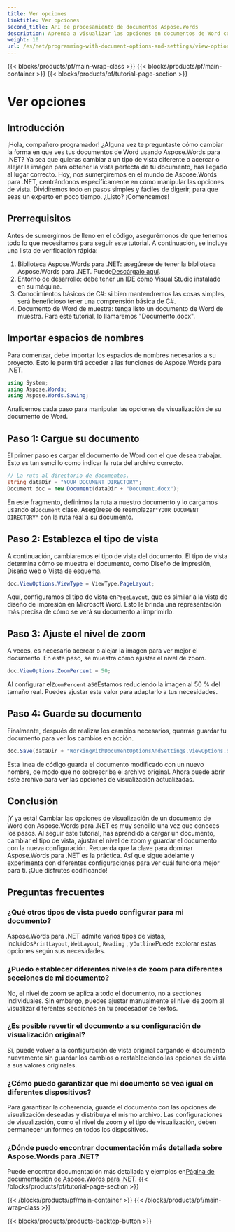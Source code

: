 ```yaml
---
title: Ver opciones
linktitle: Ver opciones
second_title: API de procesamiento de documentos Aspose.Words
description: Aprenda a visualizar las opciones en documentos de Word con Aspose.Words para .NET. Esta guía explica cómo configurar los tipos de vista, ajustar los niveles de zoom y guardar el documento.
weight: 10
url: /es/net/programming-with-document-options-and-settings/view-options/
---
```


{{< blocks/products/pf/main-wrap-class >}}
{{< blocks/products/pf/main-container >}}
{{< blocks/products/pf/tutorial-page-section >}}

# Ver opciones

## Introducción

¡Hola, compañero programador! ¿Alguna vez te preguntaste cómo cambiar la forma en que ves tus documentos de Word usando Aspose.Words para .NET? Ya sea que quieras cambiar a un tipo de vista diferente o acercar o alejar la imagen para obtener la vista perfecta de tu documento, has llegado al lugar correcto. Hoy, nos sumergiremos en el mundo de Aspose.Words para .NET, centrándonos específicamente en cómo manipular las opciones de vista. Dividiremos todo en pasos simples y fáciles de digerir, para que seas un experto en poco tiempo. ¿Listo? ¡Comencemos!

## Prerrequisitos

Antes de sumergirnos de lleno en el código, asegurémonos de que tenemos todo lo que necesitamos para seguir este tutorial. A continuación, se incluye una lista de verificación rápida:

1.  Biblioteca Aspose.Words para .NET: asegúrese de tener la biblioteca Aspose.Words para .NET. Puede[Descárgalo aquí](https://releases.aspose.com/words/net/).
2. Entorno de desarrollo: debe tener un IDE como Visual Studio instalado en su máquina.
3. Conocimientos básicos de C#: si bien mantendremos las cosas simples, será beneficioso tener una comprensión básica de C#.
4. Documento de Word de muestra: tenga listo un documento de Word de muestra. Para este tutorial, lo llamaremos "Documento.docx".

## Importar espacios de nombres

Para comenzar, debe importar los espacios de nombres necesarios a su proyecto. Esto le permitirá acceder a las funciones de Aspose.Words para .NET.

```csharp
using System;
using Aspose.Words;
using Aspose.Words.Saving;
```

Analicemos cada paso para manipular las opciones de visualización de su documento de Word.

## Paso 1: Cargue su documento

El primer paso es cargar el documento de Word con el que desea trabajar. Esto es tan sencillo como indicar la ruta del archivo correcto.

```csharp
// La ruta al directorio de documentos.
string dataDir = "YOUR DOCUMENT DIRECTORY";
Document doc = new Document(dataDir + "Document.docx");
```

 En este fragmento, definimos la ruta a nuestro documento y lo cargamos usando el`Document` clase. Asegúrese de reemplazar`"YOUR DOCUMENT DIRECTORY"` con la ruta real a su documento.

## Paso 2: Establezca el tipo de vista

A continuación, cambiaremos el tipo de vista del documento. El tipo de vista determina cómo se muestra el documento, como Diseño de impresión, Diseño web o Vista de esquema.

```csharp
doc.ViewOptions.ViewType = ViewType.PageLayout;
```

 Aquí, configuramos el tipo de vista en`PageLayout`, que es similar a la vista de diseño de impresión en Microsoft Word. Esto le brinda una representación más precisa de cómo se verá su documento al imprimirlo.

## Paso 3: Ajuste el nivel de zoom

A veces, es necesario acercar o alejar la imagen para ver mejor el documento. En este paso, se muestra cómo ajustar el nivel de zoom.

```csharp
doc.ViewOptions.ZoomPercent = 50;
```

 Al configurar el`ZoomPercent` a`50`Estamos reduciendo la imagen al 50 % del tamaño real. Puedes ajustar este valor para adaptarlo a tus necesidades.

## Paso 4: Guarde su documento

Finalmente, después de realizar los cambios necesarios, querrás guardar tu documento para ver los cambios en acción.

```csharp
doc.Save(dataDir + "WorkingWithDocumentOptionsAndSettings.ViewOptions.docx");
```

Esta línea de código guarda el documento modificado con un nuevo nombre, de modo que no sobrescriba el archivo original. Ahora puede abrir este archivo para ver las opciones de visualización actualizadas.

## Conclusión

¡Y ya está! Cambiar las opciones de visualización de un documento de Word con Aspose.Words para .NET es muy sencillo una vez que conoces los pasos. Al seguir este tutorial, has aprendido a cargar un documento, cambiar el tipo de vista, ajustar el nivel de zoom y guardar el documento con la nueva configuración. Recuerda que la clave para dominar Aspose.Words para .NET es la práctica. Así que sigue adelante y experimenta con diferentes configuraciones para ver cuál funciona mejor para ti. ¡Que disfrutes codificando!

## Preguntas frecuentes

### ¿Qué otros tipos de vista puedo configurar para mi documento?

 Aspose.Words para .NET admite varios tipos de vistas, incluidos`PrintLayout`, `WebLayout`, `Reading` , y`Outline`Puede explorar estas opciones según sus necesidades.

### ¿Puedo establecer diferentes niveles de zoom para diferentes secciones de mi documento?

No, el nivel de zoom se aplica a todo el documento, no a secciones individuales. Sin embargo, puedes ajustar manualmente el nivel de zoom al visualizar diferentes secciones en tu procesador de textos.

### ¿Es posible revertir el documento a su configuración de visualización original?

Sí, puede volver a la configuración de vista original cargando el documento nuevamente sin guardar los cambios o restableciendo las opciones de vista a sus valores originales.

### ¿Cómo puedo garantizar que mi documento se vea igual en diferentes dispositivos?

Para garantizar la coherencia, guarde el documento con las opciones de visualización deseadas y distribuya el mismo archivo. Las configuraciones de visualización, como el nivel de zoom y el tipo de visualización, deben permanecer uniformes en todos los dispositivos.

### ¿Dónde puedo encontrar documentación más detallada sobre Aspose.Words para .NET?

 Puede encontrar documentación más detallada y ejemplos en[Página de documentación de Aspose.Words para .NET](https://reference.aspose.com/words/net/).
{{< /blocks/products/pf/tutorial-page-section >}}

{{< /blocks/products/pf/main-container >}}
{{< /blocks/products/pf/main-wrap-class >}}

{{< blocks/products/products-backtop-button >}}
